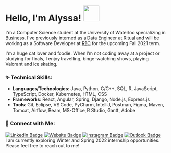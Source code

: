 <!-- 
<p align="center">
  <img src="https://64.media.tumblr.com/ef7d6711d5725003221f835edf723a31/tumblr_orswviR7Yb1s35qyfo1_1280.gifv" width="700">
</p> -->
<!-- <img align='right' src="https://media2.giphy.com/media/tITrJUuCDr1bpNjIVi/source.gif" width="300"> -->

# Hello, I'm Alyssa! <img src="https://media.giphy.com/media/mGcNjsfWAjY5AEZNw6/giphy.gif" width="50">

I'm a Computer Science student at the University of Waterloo specializing in Business. I've previously interned as a Data Engineer at [Ritual](https://ritual.co/) and will be working as a Software Developer at [RBC](https://rbcroyalbank.com) for the upcoming Fall 2021 term.

<!-- #### 🍡 Fun Facts: -->
I'm a huge cat lover and foodie. When I’m not coding away at a project or studying for finals, I enjoy travelling, binge-watching shows, playing Valorant and ice skating.

<!-- ### 🌱 Currently Working On:
I'm currently working on my personal website! Click [here](http://www.alyssagao.me/) to view! -->

### ✨ Technical Skills:
- **Languages/Technologies**: Java, Python, C/C++, SQL, R, JavaScript, TypeScript, Docker, Kubernetes, HTML, CSS
- **Frameworks**: React, Angular, Spring, Django, Node.js, Express.js
- **Tools**: Git, Eclipse, VS Code, PyCharm, IntelliJ, Postman, Figma, Maven, Tomcat, Airflow, Beam, MS-Office, R Studio, Gantt, Adobe
<!--  
``` yaml

{
  "languages/technologies": "Java, SQL, R, Python, C/C++, HTML, CSS, Javascript, TypeScript, Kubernetes",
  "frameworks": "Spring, Angular, ReactJS, Django, Node.js",
  "tools": "Git, Eclipse, VS Code, PyCharm, IntelliJ, Postman, MS-Office, R Studio, Gantt, Figma, Adobe",
  "apacheProjects": "Airflow, Beam, Maven, Tomcat",
  "os": "Linux, Ubuntu, Windows, Mac",
  "dbms/dataWarehouses/analytics": "MySQL, PostgreSQL, BigQuery, DBT, Snowflake, Dataflow"
}
```
-->


<!-- ![Alyssa's GitHub stats](https://github-readme-stats.vercel.app/api?username=alyssagao1120&show_icons=true&theme=material-palenight&count_private=true) -->


### 📧 Connect with Me:
[![Linkedin Badge](https://img.shields.io/badge/-alyssagao-blue?style=flat&logo=Linkedin&logoColor=white&link=https://www.linkedin.com/in/alyssa-gao/)](https://www.linkedin.com/in/alyssa-gao/)
[![Website Badge](https://img.shields.io/badge/-alyssagao.me-ea449e?style=flat&logo=Google-Chrome&logoColor=white&link=https://alyssagao.me)](https://alyssagao.me)
[![Instagram Badge](https://img.shields.io/badge/-@alyssa.gao-8b1ae5?style=flat&logo=instagram&logoColor=white&link=https://instagram.com/alyssa.gao/)](https://instagram.com/alyssa.gao)
[![Outlook Badge](https://img.shields.io/badge/-alyssa.gao-yellow?style=flat&logo=Gmail&logoColor=white&link=mailto:alyssa.gao@uwaterloo.ca)](mailto:alyssa.gao@uwaterloo.ca)  
I am currently exploring Winter and Spring 2022 internship opportunities. Please feel free to reach out to me!  


<!-- [![Linkedin Badge](https://img.shields.io/badge/LinkedIn-0077B5?style=for-the-badge&logo=linkedin&logoColor=white)](https://www.linkedin.com/in/alyssa-gao/)  -->
<!-- [![Facebook Badge](https://img.shields.io/badge/Facebook-1877F2?style=for-the-badge&logo=facebook&logoColor=white)](https://www.facebook.com/itsalyssagao/) 
[![Instagram Badge](https://img.shields.io/badge/Instagram-E4405F?style=for-the-badge&logo=instagram&logoColor=white)](https://www.instagram.com/alyssa.gao/) 
[![Spotify Badge](https://img.shields.io/badge/Spotify-1ED760?&style=for-the-badge&logo=spotify&logoColor=white)](https://open.spotify.com/user/f4bt5j7w0kiyxxh2b7qgk0nun?si=34ae31275c5c4eb8) 
[![Outlook](https://img.shields.io/badge/Microsoft_Outlook-0078D4?style=for-the-badge&logo=microsoft-outlook&logoColor=white)](mailto:alyssa.gao@uwaterloo.ca) -->



<!--
**alyssagao1120/alyssagao1120** is a ✨ _special_ ✨ repository because its `README.md` (this file) appears on your GitHub profile.

Here are some ideas to get you started:

- 🔭 I’m currently working on ...
- 🌱 I’m currently learning ...
- 👯 I’m looking to collaborate on ...
- 🤔 I’m looking for help with ...
- 💬 Ask me about ...
- 📫 How to reach me: ...
- 😄 Pronouns: ...
- ⚡ Fun fact: ...
-->

